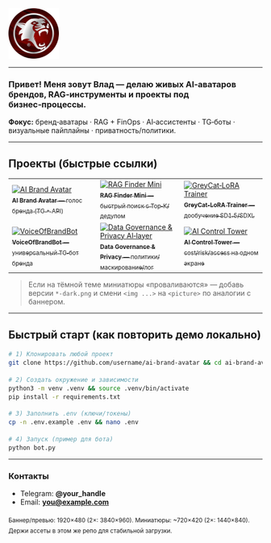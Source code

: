 <!-- ЗАМЕНИ `username` на свой GitHub-логин. Положи все изображения в папку assets/ этого же репозитория. -->

<picture>
  <source media="(prefers-color-scheme: dark)" srcset="assets/projects-banner-dark.png">
  <img src="assets/gc300.png" alt="Grey Cat — проекты и MVP" width="100px" height="100px">
</picture>

---

### Привет! Меня зовут Влад — делаю живых AI‑аватаров брендов, RAG‑инструменты и проекты под бизнес‑процессы.

**Фокус:** бренд‑аватары · RAG + FinOps · AI‑ассистенты · TG‑боты · визуальные пайплайны · приватность/политики.

---

## Проекты (быстрые ссылки)

<table>
  <tr>
    <td>
      <a href="https://github.com/username/ai-brand-avatar">
        <img src="assets/ai-brand-avatar.png" alt="AI Brand Avatar" width="360"><br>
        <sub><b>AI Brand Avatar</b> — голос бренда (TG + API)</sub>
      </a>
    </td>
    <td>
      <a href="https://github.com/username/rag-finder-mini">
        <img src="assets/rag-finder-mini.png" alt="RAG Finder Mini" width="360"><br>
        <sub><b>RAG Finder Mini</b> — быстрый поиск с Top‑K/дедупом</sub>
      </a>
    </td>
    <td>
      <a href="https://github.com/username/greycat-lora-trainer">
        <img src="assets/greycat-lora-trainer.png" alt="GreyCat‑LoRA Trainer" width="360"><br>
        <sub><b>GreyCat‑LoRA Trainer</b> — дообучение SD1.5/SDXL</sub>
      </a>
    </td>
  </tr>
  <tr>
    <td>
      <a href="https://github.com/username/voiceofbrandbot">
        <img src="assets/voiceofbrandbot.png" alt="VoiceOfBrandBot" width="360"><br>
        <sub><b>VoiceOfBrandBot</b> — универсальный TG‑бот бренда</sub>
      </a>
    </td>
    <td>
      <a href="https://github.com/username/data-governance-privacy-ai-layer">
        <img src="assets/data-governance.png" alt="Data Governance & Privacy AI‑layer" width="360"><br>
        <sub><b>Data Governance & Privacy</b> — политики/маскирование/лог</sub>
      </a>
    </td>
    <td>
      <a href="https://github.com/username/ai-control-tower">
        <img src="assets/ai-control-tower.png" alt="AI Control Tower" width="360"><br>
        <sub><b>AI Control Tower</b> — cost/risk/access на одном экране</sub>
      </a>
    </td>
  </tr>
</table>

> Если на тёмной теме миниатюры «проваливаются» — добавь версии `*-dark.png` и смени `<img ...>` на `<picture>` по аналогии с баннером.

---

## Быстрый старт (как повторить демо локально)

```bash
# 1) Клонировать любой проект
git clone https://github.com/username/ai-brand-avatar && cd ai-brand-avatar

# 2) Создать окружение и зависимости
python3 -m venv .venv && source .venv/bin/activate
pip install -r requirements.txt

# 3) Заполнить .env (ключи/токены)
cp -n .env.example .env && nano .env

# 4) Запуск (пример для бота)
python bot.py
```

---

### Контакты

* Telegram: **@your\_handle**
* Email: **[you@example.com](mailto:you@example.com)**

<sub>Баннер/превью: 1920×480 (2×: 3840×960). Миниатюры: \~720×420 (2×: 1440×840). Держи ассеты в этом же репо для стабильной загрузки.</sub>
